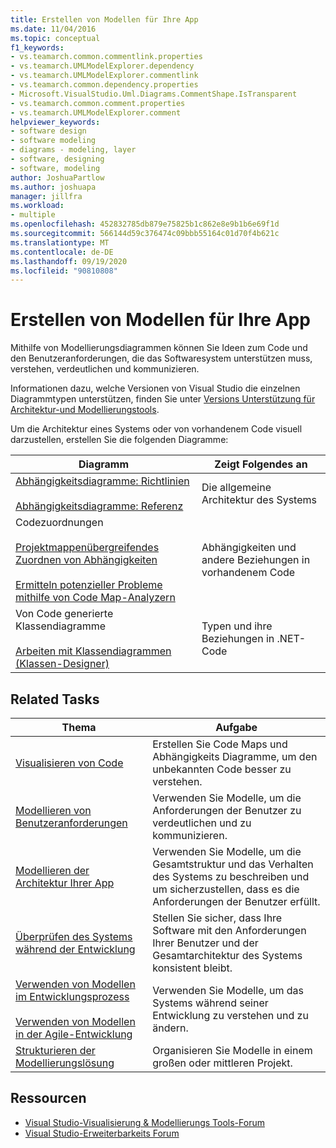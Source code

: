 ```yaml
---
title: Erstellen von Modellen für Ihre App
ms.date: 11/04/2016
ms.topic: conceptual
f1_keywords:
- vs.teamarch.common.commentlink.properties
- vs.teamarch.UMLModelExplorer.dependency
- vs.teamarch.UMLModelExplorer.commentlink
- vs.teamarch.common.dependency.properties
- Microsoft.VisualStudio.Uml.Diagrams.CommentShape.IsTransparent
- vs.teamarch.common.comment.properties
- vs.teamarch.UMLModelExplorer.comment
helpviewer_keywords:
- software design
- software modeling
- diagrams - modeling, layer
- software, designing
- software, modeling
author: JoshuaPartlow
ms.author: joshuapa
manager: jillfra
ms.workload:
- multiple
ms.openlocfilehash: 452832785db879e75825b1c862e8e9b1b6e69f1d
ms.sourcegitcommit: 566144d59c376474c09bbb55164c01d70f4b621c
ms.translationtype: MT
ms.contentlocale: de-DE
ms.lasthandoff: 09/19/2020
ms.locfileid: "90810808"
---
```

# <a name="create-models-for-your-app"></a>Erstellen von Modellen für Ihre App

Mithilfe von Modellierungsdiagrammen können Sie Ideen zum Code und den Benutzeranforderungen, die das Softwaresystem unterstützen muss, verstehen, verdeutlichen und kommunizieren.

Informationen dazu, welche Versionen von Visual Studio die einzelnen Diagrammtypen unterstützen, finden Sie unter [Versions Unterstützung für Architektur-und Modellierungstools](../modeling/what-s-new-for-design-in-visual-studio.md#VersionSupport).

Um die Architektur eines Systems oder von vorhandenem Code visuell darzustellen, erstellen Sie die folgenden Diagramme:

|**Diagramm**|**Zeigt Folgendes an**|
|-|-|
|[Abhängigkeitsdiagramme: Richtlinien](../modeling/layer-diagrams-guidelines.md)<br /><br /> [Abhängigkeitsdiagramme: Referenz](../modeling/layer-diagrams-reference.md)|Die allgemeine Architektur des Systems|
|Codezuordnungen<br /><br /> [Projektmappenübergreifendes Zuordnen von Abhängigkeiten](../modeling/map-dependencies-across-your-solutions.md)<br /><br /> [Ermitteln potenzieller Probleme mithilfe von Code Map-Analyzern](../modeling/find-potential-problems-using-code-map-analyzers.md)|Abhängigkeiten und andere Beziehungen in vorhandenem Code|
|Von Code generierte Klassendiagramme<br /><br /> [Arbeiten mit Klassendiagrammen (Klassen-Designer)](../ide/class-designer/designing-and-viewing-classes-and-types.md)|Typen und ihre Beziehungen in .NET-Code|

## <a name="related-tasks"></a>Related Tasks

|**Thema**|**Aufgabe**|
|-|-|
|[Visualisieren von Code](../modeling/visualize-code.md)|Erstellen Sie Code Maps und Abhängigkeits Diagramme, um den unbekannten Code besser zu verstehen.|
|[Modellieren von Benutzeranforderungen](../modeling/model-user-requirements.md)|Verwenden Sie Modelle, um die Anforderungen der Benutzer zu verdeutlichen und zu kommunizieren.|
|[Modellieren der Architektur Ihrer App](../modeling/model-your-app-s-architecture.md)|Verwenden Sie Modelle, um die Gesamtstruktur und das Verhalten des Systems zu beschreiben und um sicherzustellen, dass es die Anforderungen der Benutzer erfüllt.|
|[Überprüfen des Systems während der Entwicklung](../modeling/validate-your-system-during-development.md)|Stellen Sie sicher, dass Ihre Software mit den Anforderungen Ihrer Benutzer und der Gesamtarchitektur des Systems konsistent bleibt.|
|[Verwenden von Modellen im Entwicklungsprozess](../modeling/use-models-in-your-development-process.md)<br /><br /> [Verwenden von Modellen in der Agile-Entwicklung](/previous-versions/ff398061(v=vs.140))|Verwenden Sie Modelle, um das Systems während seiner Entwicklung zu verstehen und zu ändern.|
|[Strukturieren der Modellierungslösung](../modeling/structure-your-modeling-solution.md)|Organisieren Sie Modelle in einem großen oder mittleren Projekt.|

## <a name="resources"></a>Ressourcen

- [Visual Studio-Visualisierung & Modellierungs Tools-Forum](https://social.msdn.microsoft.com/Forums/en-US/home?forum=vsarch)
- [Visual Studio-Erweiterbarkeits Forum](https://social.msdn.microsoft.com/Forums/vstudio/home?forum=vsx)